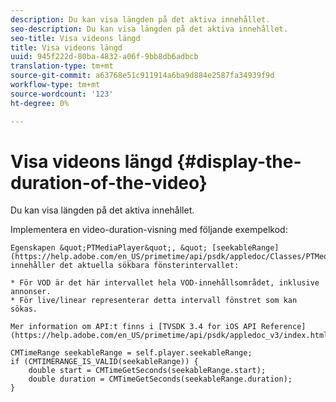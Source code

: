 ```yaml
---
description: Du kan visa längden på det aktiva innehållet.
seo-description: Du kan visa längden på det aktiva innehållet.
seo-title: Visa videons längd
title: Visa videons längd
uuid: 945f222d-80ba-4832-a06f-9bb8db6adbcb
translation-type: tm+mt
source-git-commit: a63768e51c911914a6ba9d884e2587fa34939f9d
workflow-type: tm+mt
source-wordcount: '123'
ht-degree: 0%

---
```



# Visa videons längd {#display-the-duration-of-the-video}

Du kan visa längden på det aktiva innehållet.

Implementera en video-duration-visning med följande exempelkod:

    Egenskapen &quot;PTMediaPlayer&quot;, &quot; [seekableRange](https://help.adobe.com/en_US/primetime/api/psdk/appledoc/Classes/PTMediaPlayer.html#//api/name/seekableRange)&quot;, innehåller det aktuella sökbara fönsterintervallet:
    
    * För VOD är det här intervallet hela VOD-innehållsområdet, inklusive annonser.
    * För live/linear representerar detta intervall fönstret som kan sökas.
    
    Mer information om API:t finns i [TVSDK 3.4 for iOS API Reference](https://help.adobe.com/en_US/primetime/api/psdk/appledoc_v3/index.html)

<!--<a id="example_A153BE3AC03F43C6BF3A156316A08CD3"></a>-->

```
CMTimeRange seekableRange = self.player.seekableRange;  
if (CMTIMERANGE_IS_VALID(seekableRange)) { 
    double start = CMTimeGetSeconds(seekableRange.start);  
    double duration = CMTimeGetSeconds(seekableRange.duration); 
}
```
